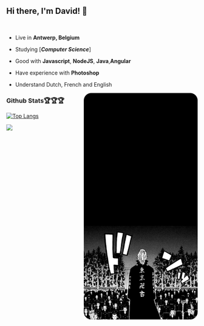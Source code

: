 ## Hi there, I'm David! 👋
<div>
 
<br/>
 
- Live in **Antwerp, Belgium**

- Studying [***Computer Science***]

- Good with **Javascript**, **NodeJS**, **Java**,**Angular**

- Have experience with **Photoshop**


- Understand Dutch, French and English
  </p>

<img src="tokyo-rounded.png" width="300" align="right" />



  
### Github Stats🏆🏆🏆
 


[![Top Langs](https://github-readme-stats.vercel.app/api/top-langs/?username=daviddierckx&hide=html,jupyternotebook&theme=apprentice)](https://github.com/daviddierckx/github-readme-stats)


<img align="" width="400" src="https://github-readme-streak-stats.herokuapp.com/?user=daviddierckx&theme=dark" />
</div>





 
